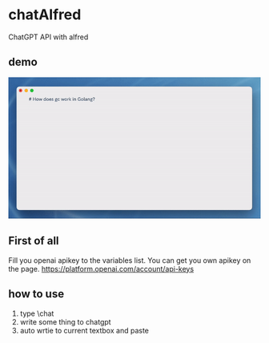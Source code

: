 # chatAlfred
ChatGPT API with alfred

## demo
![](images/chatAlfred.gif)

## First of all
Fill you openai apikey to the variables list.
You can get you own apikey on the page. 
https://platform.openai.com/account/api-keys

## how to use
1. type \\chat 
2. write some thing to chatgpt
3. auto wrtie to current textbox and paste



